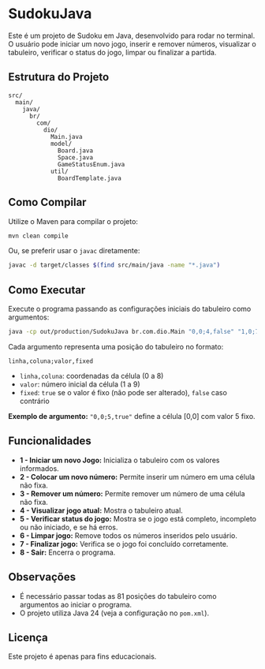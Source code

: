 # SudokuJava

Este é um projeto de Sudoku em Java, desenvolvido para rodar no terminal. O usuário pode iniciar um novo jogo, inserir e remover números, visualizar o tabuleiro, verificar o status do jogo, limpar ou finalizar a partida.

## Estrutura do Projeto

```
src/
  main/
    java/
      br/
        com/
          dio/
            Main.java
            model/
              Board.java
              Space.java
              GameStatusEnum.java
            util/
              BoardTemplate.java
```

## Como Compilar

Utilize o Maven para compilar o projeto:

```sh
mvn clean compile
```

Ou, se preferir usar o `javac` diretamente:

```sh
javac -d target/classes $(find src/main/java -name "*.java")
```

## Como Executar

Execute o programa passando as configurações iniciais do tabuleiro como argumentos:

```sh
java -cp out/production/SudokuJava br.com.dio.Main "0,0;4,false" "1,0;7,false" "2,0;9,true" "3,0;5,false" "4,0;8,true" "5,0;6,true" "6,0;2,true" "7,0;3,false" "8,0;1,false" "0,1;1,false" "1,1;3,true" "2,1;5,false" "3,1;4,false" "4,1;7,true" "5,1;2,false" "6,1;8,false" "7,1;9,true" "8,1;6,true" "0,2;2,false" "1,2;6,true" "2,2;8,false" "3,2;9,false" "4,2;1,true" "5,2;3,false" "6,2;7,false" "7,2;4,false" "8,2;5,true" "0,3;5,true" "1,3;1,false" "2,3;3,true" "3,3;7,false" "4,3;6,false" "5,3;4,false" "6,3;9,false" "7,3;8,true" "8,3;2,false" "0,4;8,false" "1,4;9,true" "2,4;7,false" "3,4;1,true" "4,4;2,true" "5,4;5,true" "6,4;3,false" "7,4;6,true" "8,4;4,false" "0,5;6,false" "1,5;4,true" "2,5;2,false" "3,5;3,false" "4,5;9,false" "5,5;8,false" "6,5;1,true" "7,5;5,false" "8,5;7,true" "0,6;7,true" "1,6;5,false" "2,6;4,false" "3,6;2,false" "4,6;3,true" "5,6;9,false" "6,6;6,false" "7,6;1,true" "8,6;8,false" "0,7;9,true" "1,7;8,true" "2,7;1,false" "3,7;6,false" "4,7;4,true" "5,7;7,false" "6,7;5,false" "7,7;2,true" "8,7;3,false" "0,8;3,false" "1,8;2,false" "2,8;6,true" "3,8;8,true" "4,8;5,true" "5,8;1,false" "6,8;4,true" "7,8;7,false" "8,8;9,false"
```

Cada argumento representa uma posição do tabuleiro no formato:

```
linha,coluna;valor,fixed
```

- `linha,coluna`: coordenadas da célula (0 a 8)
- `valor`: número inicial da célula (1 a 9)
- `fixed`: `true` se o valor é fixo (não pode ser alterado), `false` caso contrário

**Exemplo de argumento:**
`"0,0;5,true"` define a célula [0,0] com valor 5 fixo.

## Funcionalidades

- **1 - Iniciar um novo Jogo:** Inicializa o tabuleiro com os valores informados.
- **2 - Colocar um novo número:** Permite inserir um número em uma célula não fixa.
- **3 - Remover um número:** Permite remover um número de uma célula não fixa.
- **4 - Visualizar jogo atual:** Mostra o tabuleiro atual.
- **5 - Verificar status do jogo:** Mostra se o jogo está completo, incompleto ou não iniciado, e se há erros.
- **6 - Limpar jogo:** Remove todos os números inseridos pelo usuário.
- **7 - Finalizar jogo:** Verifica se o jogo foi concluído corretamente.
- **8 - Sair:** Encerra o programa.

## Observações

- É necessário passar todas as 81 posições do tabuleiro como argumentos ao iniciar o programa.
- O projeto utiliza Java 24 (veja a configuração no `pom.xml`).

## Licença

Este projeto é apenas para fins educacionais.
